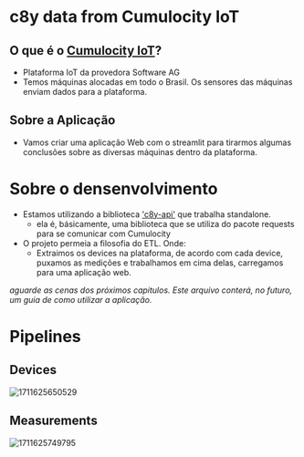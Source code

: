 # c8y data from Cumulocity IoT

## O que é o [Cumulocity IoT](https://cumulocity.com/)?

- Plataforma IoT da provedora Software AG
- Temos máquinas alocadas em todo o Brasil. Os sensores das máquinas enviam dados para a plataforma.

## Sobre a Aplicação

- Vamos criar uma aplicação Web com o streamlit para tirarmos algumas conclusões sobre as diversas máquinas dentro da plataforma.

# Sobre o densenvolvimento

- Estamos utilizando a biblioteca [&#39;c8y-api&#39;](https://pypi.org/project/c8y-api/) que trabalha standalone.
  - ela é, básicamente, uma biblioteca que se utiliza do pacote requests para se comunicar com Cumulocity
- O projeto permeia a filosofia do ETL. Onde:
  - Extraimos os devices na plataforma, de acordo com cada device, puxamos as medições e trabalhamos em cima delas, carregamos para uma aplicação web.

_aguarde as cenas dos próximos capitulos. Este arquivo conterá, no futuro, um guia de como utilizar a aplicação._

# Pipelines 

## Devices

![1711625650529](image/README/1711625650529.png)

## Measurements 

![1711625749795](image/README/1711625749795.png)
